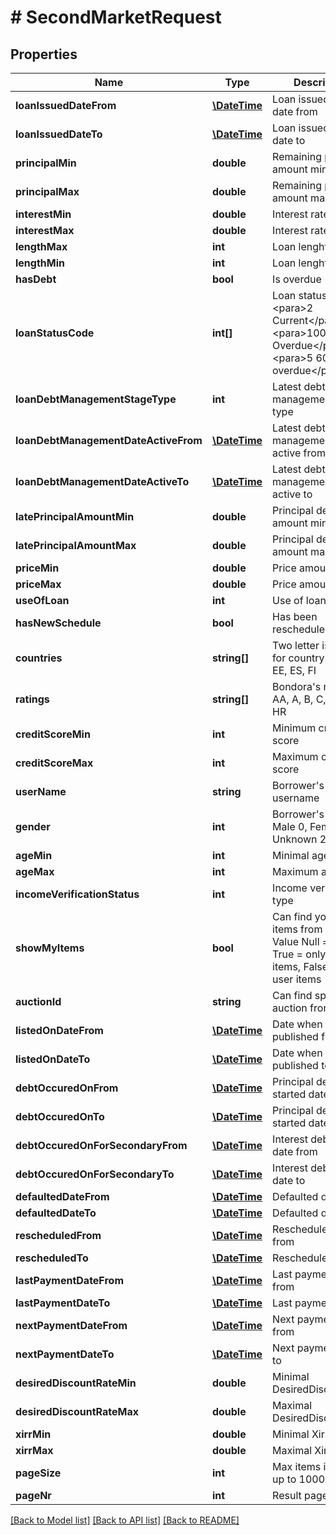 # # SecondMarketRequest

## Properties

Name | Type | Description | Notes
------------ | ------------- | ------------- | -------------
**loanIssuedDateFrom** | [**\DateTime**](\DateTime.md) | Loan issued start date from | [optional] 
**loanIssuedDateTo** | [**\DateTime**](\DateTime.md) | Loan issued start date to | [optional] 
**principalMin** | **double** | Remaining principal amount min | [optional] 
**principalMax** | **double** | Remaining principal amount max | [optional] 
**interestMin** | **double** | Interest rate min | [optional] 
**interestMax** | **double** | Interest rate max | [optional] 
**lengthMax** | **int** | Loan lenght min | [optional] 
**lengthMin** | **int** | Loan lenght max | [optional] 
**hasDebt** | **bool** | Is overdue | [optional] 
**loanStatusCode** | **int[]** | Loan status code              &lt;para&gt;2 Current&lt;/para&gt;&lt;para&gt;100 Overdue&lt;/para&gt;&lt;para&gt;5 60+ days overdue&lt;/para&gt; | [optional] 
**loanDebtManagementStageType** | **int** | Latest debt management stage type | [optional] 
**loanDebtManagementDateActiveFrom** | [**\DateTime**](\DateTime.md) | Latest debt management date active from | [optional] 
**loanDebtManagementDateActiveTo** | [**\DateTime**](\DateTime.md) | Latest debt management date active to | [optional] 
**latePrincipalAmountMin** | **double** | Principal debt amount min | [optional] 
**latePrincipalAmountMax** | **double** | Principal debt amount max | [optional] 
**priceMin** | **double** | Price amount min | [optional] 
**priceMax** | **double** | Price amount max | [optional] 
**useOfLoan** | **int** | Use of loan | [optional] 
**hasNewSchedule** | **bool** | Has been rescheduled | [optional] 
**countries** | **string[]** | Two letter iso code for country of origin: EE, ES, FI | [optional] 
**ratings** | **string[]** | Bondora&#39;s rating: AA, A, B, C, D, E, F, HR | [optional] 
**creditScoreMin** | **int** | Minimum credit score | [optional] 
**creditScoreMax** | **int** | Maximum credit score | [optional] 
**userName** | **string** | Borrower&#39;s username | [optional] 
**gender** | **int** | Borrower&#39;s gender: Male 0, Female 1, Unknown 2 | [optional] 
**ageMin** | **int** | Minimal age | [optional] 
**ageMax** | **int** | Maximum age | [optional] 
**incomeVerificationStatus** | **int** | Income verification type | [optional] 
**showMyItems** | **bool** | Can find your own items from market: Value Null &#x3D; ALL, True &#x3D; only your items, False &#x3D; other user items | [optional] 
**auctionId** | **string** | Can find specific auction from market | [optional] 
**listedOnDateFrom** | [**\DateTime**](\DateTime.md) | Date when item was published from | [optional] 
**listedOnDateTo** | [**\DateTime**](\DateTime.md) | Date when item was published to | [optional] 
**debtOccuredOnFrom** | [**\DateTime**](\DateTime.md) | Principal debt started date from | [optional] 
**debtOccuredOnTo** | [**\DateTime**](\DateTime.md) | Principal debt started date to | [optional] 
**debtOccuredOnForSecondaryFrom** | [**\DateTime**](\DateTime.md) | Interest debt started date from | [optional] 
**debtOccuredOnForSecondaryTo** | [**\DateTime**](\DateTime.md) | Interest debt started date to | [optional] 
**defaultedDateFrom** | [**\DateTime**](\DateTime.md) | Defaulted date from | [optional] 
**defaultedDateTo** | [**\DateTime**](\DateTime.md) | Defaulted date to | [optional] 
**rescheduledFrom** | [**\DateTime**](\DateTime.md) | Rescheduled date from | [optional] 
**rescheduledTo** | [**\DateTime**](\DateTime.md) | Rescheduled date to | [optional] 
**lastPaymentDateFrom** | [**\DateTime**](\DateTime.md) | Last payment date from | [optional] 
**lastPaymentDateTo** | [**\DateTime**](\DateTime.md) | Last payment date to | [optional] 
**nextPaymentDateFrom** | [**\DateTime**](\DateTime.md) | Next payment date from | [optional] 
**nextPaymentDateTo** | [**\DateTime**](\DateTime.md) | Next payment date to | [optional] 
**desiredDiscountRateMin** | **double** | Minimal DesiredDiscountRate | [optional] 
**desiredDiscountRateMax** | **double** | Maximal DesiredDiscountRate | [optional] 
**xirrMin** | **double** | Minimal Xirr | [optional] 
**xirrMax** | **double** | Maximal Xirr | [optional] 
**pageSize** | **int** | Max items in result, up to 100000 | [optional] 
**pageNr** | **int** | Result page nr | [optional] 

[[Back to Model list]](../../README.md#documentation-for-models) [[Back to API list]](../../README.md#documentation-for-api-endpoints) [[Back to README]](../../README.md)


